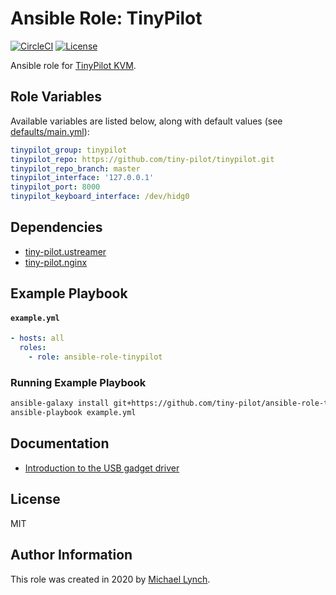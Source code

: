 # Ansible Role: TinyPilot

[![CircleCI](https://circleci.com/gh/tiny-pilot/ansible-role-tinypilot.svg?style=svg)](https://circleci.com/gh/tiny-pilot/ansible-role-tinypilot)
[![License](http://img.shields.io/:license-mit-blue.svg?style=flat-square)](LICENSE)

Ansible role for [TinyPilot KVM](https://github.com/tiny-pilot/tinypilot).

## Role Variables

Available variables are listed below, along with default values (see [defaults/main.yml](defaults/main.yml)):

```yaml
tinypilot_group: tinypilot
tinypilot_repo: https://github.com/tiny-pilot/tinypilot.git
tinypilot_repo_branch: master
tinypilot_interface: '127.0.0.1'
tinypilot_port: 8000
tinypilot_keyboard_interface: /dev/hidg0
```

## Dependencies

* [tiny-pilot.ustreamer](https://github.com/tiny-pilot/ansible-role-ustreamer)
* [tiny-pilot.nginx](https://github.com/tiny-pilot/ansible-role-nginx)

## Example Playbook

#### `example.yml`

```yaml
- hosts: all
  roles:
    - role: ansible-role-tinypilot
```

### Running Example Playbook

```bash
ansible-galaxy install git+https://github.com/tiny-pilot/ansible-role-tinypilot.git
ansible-playbook example.yml
```

## Documentation

- [Introduction to the USB gadget driver](docs/usb-gadget-driver.md)

## License

MIT

## Author Information

This role was created in 2020 by [Michael Lynch](http://mtlynch.io).
